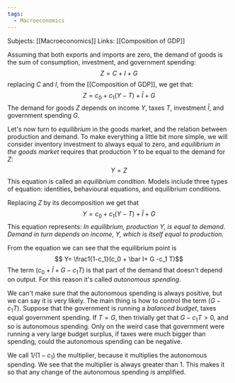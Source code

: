 ```yaml
---
tags:
  - Macroeconomics
---
```

Subjects: [[Macroeconomics]]
Links: [[Composition of GDP]]

Assuming that both exports and imports are zero, the demand of goods is the sum of consumption, investment, and government spending: $$Z = C + I +G$$
replacing $C$ and $I$, from the [[Composition of GDP]], we get that: $$ Z = c_0 + c_1(Y-T) + \bar I + G$$
The demand for goods $Z$ depends on income $Y$, taxes $T$, investment $\bar I$, and government spending $G$. 

Let's now turn to *equilibrium* in the goods market, and the relation between production and demand. To make everything a little bit more simple, we will consider inventory investment to always equal to zero, and *equilibrium in the goods market* requires that production $Y$ to be equal to the demand for $Z$: $$ Y = Z$$This equation is called an *equilibrium condition*. Models include three types of equation: identities, behavioural equations, and equilibrium conditions. 

Replacing $Z$ by its decomposition we get that $$ Y = c_0 + c_1(Y-T) + \bar I + G$$
This equation represents: *In equilibrium, production $Y$, is equal to demand. Demand in turn depends on income, $Y$, which is itself equal to production.*

From the equation we can see that the equilibrium point is $$ Y= \frac1{1-c_1}(c_0 + \bar I+ G -c_1 T)$$
The term $(c_0 + \bar I + G - c_1 T)$ is that part of the demand that doesn't depend on output. For this reason it's called *autonomous spending*. 

We can't make sure that the autonomous spending is always positive, but we can say it is very likely. The main thing is how to control the term $(G-c_1 T)$. Suppose that the government is running a *balanced budget*, taxes equal government spending. If $T= G$, then trivially get that $G-c_1 T >0$, and so is autonomous spending. Only on the weird case that government were running a very large budget surplus, if taxes were much bigger than spending, could the autonomous spending can be negative.

We call $1/(1-c_1)$ the multiplier, because it multiplies the autonomous spending. We see that the multiplier is always greater than $1$. This makes it so that any change of the autonomous spending is amplified. 

